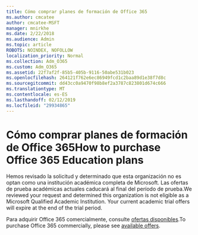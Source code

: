```yaml
---
title: Cómo comprar planes de formación de Office 365
ms.author: cmcatee
author: cmcatee-MSFT
manager: mnirkhe
ms.date: 2/22/2018
ms.audience: Admin
ms.topic: article
ROBOTS: NOINDEX, NOFOLLOW
localization_priority: Normal
ms.collection: Adm_O365
ms.custom: Adm_O365
ms.assetid: 22f7af2f-85b5-405b-9116-50abe531b023
ms.openlocfilehash: 264121f762e6ec86949fcd1c2baa89d1e38f7d8c
ms.sourcegitcommit: dd43cc0a9470f98b8ef2a3787c823801d674c666
ms.translationtype: MT
ms.contentlocale: es-ES
ms.lasthandoff: 02/12/2019
ms.locfileid: "29934865"
---
```

# <a name="how-to-purchase-office-365-education-plans"></a><span data-ttu-id="16504-102">Cómo comprar planes de formación de Office 365</span><span class="sxs-lookup"><span data-stu-id="16504-102">How to purchase Office 365 Education plans</span></span>

<span data-ttu-id="16504-p101">Hemos revisado la solicitud y determinado que esta organización no es optan como una institución académica completa de Microsoft. Las ofertas de prueba académicas actuales caducará al final del período de prueba.</span><span class="sxs-lookup"><span data-stu-id="16504-p101">We reviewed your request and determined this organization is not eligible as a Microsoft Qualified Academic Institution. Your current academic trial offers will expire at the end of the trial period.</span></span>
  
<span data-ttu-id="16504-105">Para adquirir Office 365 comercialmente, consulte [ofertas disponibles](https://go.microsoft.com/fwlink/p/?linkid=868433).</span><span class="sxs-lookup"><span data-stu-id="16504-105">To purchase Office 365 commercially, please see [available offers](https://go.microsoft.com/fwlink/p/?linkid=868433).</span></span>
  

